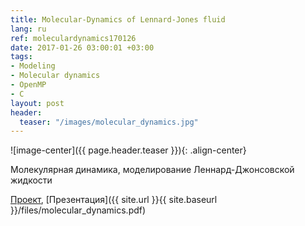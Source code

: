 ```yaml
---
title: Molecular-Dynamics of Lennard-Jones fluid
lang: ru
ref: moleculardynamics170126
date: 2017-01-26 03:00:01 +03:00
tags:
- Modeling
- Molecular dynamics
- OpenMP
- C
layout: post
header:
  teaser: "/images/molecular_dynamics.jpg"
---
```


![image-center]({{ page.header.teaser }}){: .align-center}

Молекулярная динамика, моделирование Леннард-Джонсовской жидкости

[Проект](https://github.com/akarazeev/MolecularDynamics-3sem-MIPT-2015), [Презентация]({{ site.url }}{{ site.baseurl }}/files/molecular_dynamics.pdf)